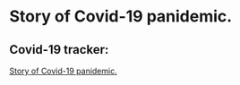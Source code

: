 # Story of Covid-19 panidemic.
## Covid-19 tracker:
  [Story of Covid-19 panidemic.](https://severus2001.github.io/Hack-the-web)
